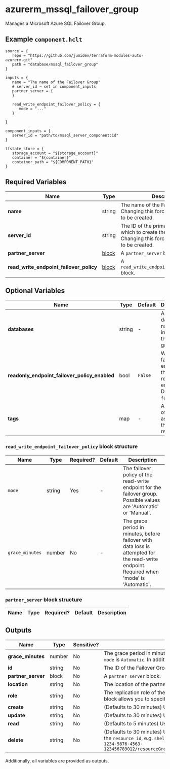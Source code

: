 # azurerm_mssql_failover_group

Manages a Microsoft Azure SQL Failover Group.

## Example `component.hclt`

```hcl
source = {
   repo = "https://github.com/jumidev/terraform-modules-auto-azurerm.git"   
   path = "database/mssql_failover_group"   
}

inputs = {
   name = "The name of the Failover Group"   
   # server_id → set in component_inputs
   partner_server = {
   }
   
   read_write_endpoint_failover_policy = {
      mode = "..."      
   }
   
}

component_inputs = {
   server_id = "path/to/mssql_server_component:id"   
}

tfstate_store = {
   storage_account = "${storage_account}"   
   container = "${container}"   
   container_path = "${COMPONENT_PATH}"   
}

```

## Required Variables

| Name | Type |  Description |
| ---- | --------- |  ----------- |
| **name** | string |  The name of the Failover Group. Changing this forces a new resource to be created. | 
| **server_id** | string |  The ID of the primary SQL Server on which to create the failover group. Changing this forces a new resource to be created. | 
| **partner_server** | [block](#partner_server-block-structure) |  A `partner_server` block. | 
| **read_write_endpoint_failover_policy** | [block](#read_write_endpoint_failover_policy-block-structure) |  A `read_write_endpoint_failover_policy` block. | 

## Optional Variables

| Name | Type |  Default  |  Description |
| ---- | --------- |  ----------- | ----------- |
| **databases** | string |  -  |  A set of database names to include in the failover group. | 
| **readonly_endpoint_failover_policy_enabled** | bool |  `False`  |  Whether failover is enabled for the readonly endpoint. Defaults to `false`. | 
| **tags** | map |  -  |  A mapping of tags to assign to the resource. | 

### `read_write_endpoint_failover_policy` block structure

| Name | Type | Required? | Default | Description |
| ---- | ---- | --------- | ------- | ----------- |
| `mode` | string | Yes | - | The failover policy of the read-write endpoint for the failover group. Possible values are 'Automatic' or 'Manual'. |
| `grace_minutes` | number | No | - | The grace period in minutes, before failover with data loss is attempted for the read-write endpoint. Required when 'mode' is 'Automatic'. |

### `partner_server` block structure

| Name | Type | Required? | Default | Description |
| ---- | ---- | --------- | ------- | ----------- |



## Outputs

| Name | Type | Sensitive? | Description |
| ---- | ---- | --------- | --------- |
| **grace_minutes** | number | No  | The grace period in minutes, before failover with data loss is attempted for the read-write endpoint. Required when `mode` is `Automatic`. In addition to the Arguments listed above - the following Attributes are exported: | 
| **id** | string | No  | The ID of the Failover Group. | 
| **partner_server** | block | No  | A `partner_server` block. | 
| **location** | string | No  | The location of the partner server. | 
| **role** | string | No  | The replication role of the partner server. Possible values include `Primary` or `Secondary`. ### Timeouts The `timeouts` block allows you to specify [timeouts](https://www.terraform.io/language/resources/syntax#operation-timeouts) for certain actions: | 
| **create** | string | No  | (Defaults to 30 minutes) Used when creating the Failover Group. | 
| **update** | string | No  | (Defaults to 30 minutes) Used when updating the Failover Group. | 
| **read** | string | No  | (Defaults to 5 minutes) Used when retrieving the Failover Group. | 
| **delete** | string | No  | (Defaults to 30 minutes) Used when deleting the Failover Group. ## Import Failover Groups can be imported using the `resource id`, e.g. ```shell terraform import azurerm_mssql_failover_group.example /subscriptions/12345678-1234-9876-4563-123456789012/resourceGroups/resGroup1/providers/Microsoft.Sql/servers/server1/failoverGroups/failoverGroup1 ``` | 

Additionally, all variables are provided as outputs.
